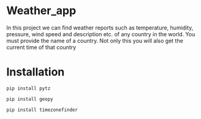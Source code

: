 # Weather_app

In this project we can find weather reports such as temperature, humidity, pressure, wind speed and description etc. of any country in the world. You must provide the name of a country. Not only this you will also get the current time of that country




# Installation


```
pip install pytz 
```
```
pip install geopy
```
```
pip install timezonefinder 
```

